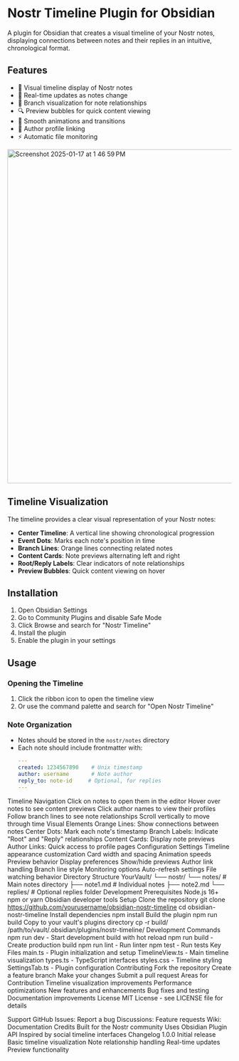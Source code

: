 # Nostr Timeline Plugin for Obsidian

A plugin for Obsidian that creates a visual timeline of your Nostr notes, displaying connections between notes and their replies in an intuitive, chronological format.

## Features

- 📱 Visual timeline display of Nostr notes
- 🔄 Real-time updates as notes change
- 🌳 Branch visualization for note relationships
- 🔍 Preview bubbles for quick content viewing
- 🎨 Smooth animations and transitions
- 👤 Author profile linking
- ⚡ Automatic file monitoring
<img width="750" alt="Screenshot 2025-01-17 at 1 46 59 PM" src="https://github.com/user-attachments/assets/c33dab71-d4a3-4805-825f-95632a4e8cfc" />

## Timeline Visualization

The timeline provides a clear visual representation of your Nostr notes:

- **Center Timeline**: A vertical line showing chronological progression
- **Event Dots**: Marks each note's position in time
- **Branch Lines**: Orange lines connecting related notes
- **Content Cards**: Note previews alternating left and right
- **Root/Reply Labels**: Clear indicators of note relationships
- **Preview Bubbles**: Quick content viewing on hover

## Installation

1. Open Obsidian Settings
2. Go to Community Plugins and disable Safe Mode
3. Click Browse and search for "Nostr Timeline"
4. Install the plugin
5. Enable the plugin in your settings

## Usage

### Opening the Timeline

1. Click the ribbon icon to open the timeline view
2. Or use the command palette and search for "Open Nostr Timeline"

### Note Organization

- Notes should be stored in the `nostr/notes` directory
- Each note should include frontmatter with:
  ```yaml
  ---
  created: 1234567890    # Unix timestamp
  author: username       # Note author
  reply_to: note-id     # Optional, for replies
  ---
Timeline Navigation
Click on notes to open them in the editor
Hover over notes to see content previews
Click author names to view their profiles
Follow branch lines to see note relationships
Scroll vertically to move through time
Visual Elements
Orange Lines: Show connections between notes
Center Dots: Mark each note's timestamp
Branch Labels: Indicate "Root" and "Reply" relationships
Content Cards: Display note previews
Author Links: Quick access to profile pages
Configuration
Settings
Timeline appearance customization
Card width and spacing
Animation speeds
Preview behavior
Display preferences
Show/hide previews
Author link handling
Branch line style
Monitoring options
Auto-refresh settings
File watching behavior
Directory Structure
YourVault/
└── nostr/
    └── notes/           # Main notes directory
        ├── note1.md     # Individual notes
        ├── note2.md
        └── replies/     # Optional replies folder
Development
Prerequisites
Node.js 16+
npm or yarn
Obsidian developer tools
Setup
Clone the repository
git clone https://github.com/yourusername/obsidian-nostr-timeline
cd obsidian-nostr-timeline
Install dependencies
npm install
Build the plugin
npm run build
Copy to your vault's plugins directory
cp -r build/ /path/to/vault/.obsidian/plugins/nostr-timeline/
Development Commands
npm run dev - Start development build with hot reload
npm run build - Create production build
npm run lint - Run linter
npm test - Run tests
Key Files
main.ts - Plugin initialization and setup
TimelineView.ts - Main timeline visualization
types.ts - TypeScript interfaces
styles.css - Timeline styling
SettingsTab.ts - Plugin configuration
Contributing
Fork the repository
Create a feature branch
Make your changes
Submit a pull request
Areas for Contribution
Timeline visualization improvements
Performance optimizations
New features and enhancements
Bug fixes and testing
Documentation improvements
License
MIT License - see LICENSE file for details

Support
GitHub Issues: Report a bug
Discussions: Feature requests
Wiki: Documentation
Credits
Built for the Nostr community
Uses Obsidian Plugin API
Inspired by social timeline interfaces
Changelog
1.0.0
Initial release
Basic timeline visualization
Note relationship handling
Real-time updates
Preview functionality
